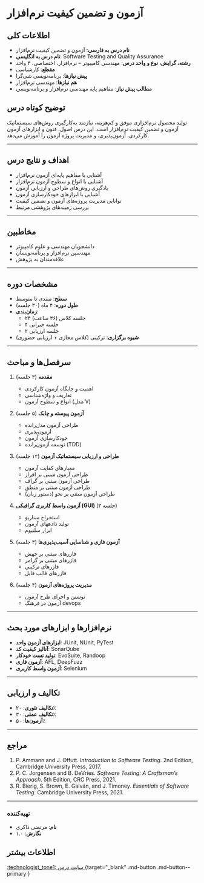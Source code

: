 # آزمون و تضمین کیفیت نرم‌افزار

## اطلاعات کلی
- **نام درس به فارسی**: آزمون و تضمین کیفیت نرم‌افزار  
- **نام درس به انگلیسی**: Software Testing and Quality Assurance  
- **رشته، گرایش، نوع و واحد درس**: مهندسی کامپیوتر – نرم‌افزار، اختصاصی، ۳ واحد  
- **مقطع**: کارشناسی  
- **پیش نیازها**: برنامه‌نویسی شی‌گرا  
- **هم نیازها**: مهندسی نرم‌افزار  
- **مطالب پیش نیاز**: مفاهیم پایه مهندسی نرم‌افزار و برنامه‌نویسی  

## توضیح کوتاه درس
تولید محصول نرم‌افزاری موفق و کم‌هزینه، نیازمند به‌کارگیری روش‌های سیستماتیک آزمون و تضمین کیفیت نرم‌افزار است. این درس اصول، فنون و ابزارهای آزمون کارکردی، آزمون‌پذیری، و مدیریت پروژه آزمون را آموزش می‌دهد.

---

## اهداف و نتایج درس
- آشنایی با مفاهیم پایه‌ای آزمون نرم‌افزار  
- آشنایی با انواع و سطوح آزمون نرم‌افزار  
- یادگیری روش‌های طراحی و ارزیابی آزمون  
- آشنایی با ابزارهای خودکارسازی آزمون  
- توانایی مدیریت پروژه‌های آزمون و تضمین کیفیت  
- بررسی زمینه‌های پژوهشی مرتبط  

---

## مخاطبین
- دانشجویان مهندسی و علوم کامپیوتر  
- مهندسین نرم‌افزار و برنامه‌نویسان  
- علاقه‌مندان به پژوهش  

---

## مشخصات دوره
- **سطح**: مبتدی تا متوسط  
- **طول دوره**: ۴ ماه (۳۰ جلسه)  
- **زمان‌بندی**:  
    - ۲۴ جلسه کلاس (۳۶ ساعت)  
    - ۴ جلسه جبرانی  
    - ۲ جلسه ارزیابی  
- **شیوه برگزاری**: ترکیبی (کلاس مجازی + ارزیابی حضوری)  

---

## سرفصل‌ها و مباحث

1. **مقدمه** (۳ جلسه)  
    - اهمیت و جایگاه آزمون کارکردی  
    - تعاریف و واژه‌شناسی  
    - انواع و سطوح آزمون (مدل V)  

2. **آزمون پیوسته و چابک** (۵ جلسه)  
    - طراحی آزمون مدل‌رانده  
    - آزمون‌پذیری  
    - خودکارسازی آزمون  
    - توسعه آزمون‌رانده (TDD)  

3. **طراحی و ارزیابی سیستماتیک آزمون** (۱۲ جلسه)  
    - معیارهای کفایت آزمون  
    - طراحی آزمون مبتنی بر افراز 
    - طراحی آزمون مبتنی بر گراف  
    -   طراحی آزمون مبتنی بر منطق
    - طراحی آزمون مبتنی بر نحو (دستور زبان)

4. **آزمون واسط کاربری گرافیکی (GUI)** (۳ جلسه)  
    - استخراج سناریو
    - تولید دادههای آزمون
    - ابزار سلنیوم

5. **آزمون فازی و شناسایی آسیب‌پذیری‌ها** (۳ جلسه)  
    - فازرهای مبتنی بر جهش
    - فازرهای مبتنی بر گرامر
    - فازرهای ترکیبی
    - فازرهای قالب فایل


6. **مدیریت پروژه‌های آزمون** (۴ جلسه)  
    - نوشتن و اجرای طرح آزمون  
    - آزمون در فرهنگ devops


---


## نرم‌افزارها و ابزارهای مورد بحث
- **ابزارهای آزمون واحد**: JUnit, NUnit, PyTest  
- **آنالیز کیفیت کد**: SonarQube  
- **تولید تست خودکار**: EvoSuite, Randoop  
- **آزمون فازی**: AFL, DeepFuzz  
- **آزمون واسط کاربری**: Selenium  

---

## تکالیف و ارزیابی
- **تکالیف تئوری**: ۲۰٪  
- **تکالیف عملی**: ۳۰٪  
- **آزمون‌ها**: ۵۰٪  

---

## مراجع
1. P. Ammann and J. Offutt. *Introduction to Software Testing*. 2nd Edition, Cambridge University Press, 2017.  
2. P. C. Jorgensen and B. DeVries. *Software Testing: A Craftsman’s Approach*. 5th Edition, CRC Press, 2021.  
3. R. Bierig, S. Brown, E. Galván, and J. Timoney. *Essentials of Software Testing*. Cambridge University Press, 2021.  

---

### تهیه‌کننده
- **نام**: مرتضی ذاکری  
- **نگارش**: ۱.۰  


## اطلاعات بیشتر

[:technologist_tone1: سایت درس ](https://m-zakeri.github.io/SoftwareTesting){target="_blank" .md-button .md-button--primary } 